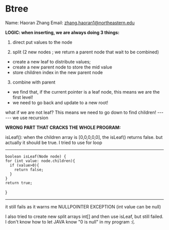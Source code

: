 # Btree
Name: Haoran Zhang
Email: zhang.haoran1@northeastern.edu

**LOGIC: when inserting, we are always doing 3 things:** 

1. direct put values to the node 

2. split (2 new nodes ; we return a parent node that wait to be combined)
 - create a new leaf to distribute values;
 - create a new parent node to store the mid value
 - store children index in the new parent node
 
3. combine with parent
 - we find that, if the current pointer is a leaf node, this means we are the first level!
 - we need to go back and update to a new root!

what if we are not leaf? This means we need to go down to find children!   ------ we use recursion





**WRONG PART THAT CRACKS THE WHOLE PROGRAM:**

isLeaf():
when the children array is [0,0,0,0,0], the isLeaf() returns false. but actually it should be true. I tried to use for loop
*****************************************
    boolean isLeaf(Node node) {
    for (int value: node.children){
      if (value>0){
        return false;
      }
    }
    return true;
  }
  
*****************************************
it still fails as it warns me NULLPOINTER EXCEPTION (int value can be null)

I also tried to create new split arrays int[] and then use isLeaf, but still failed. I don't know how to let JAVA know "0 is null" in my program :(. 

